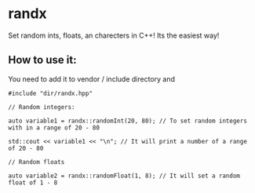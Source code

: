 # randx
Set random ints, floats, an charecters in C++! Its the easiest way!

## How to use it:

You need to add it to vendor / include directory and

```
#include "dir/randx.hpp"

// Random integers:

auto variable1 = randx::randomInt(20, 80); // To set random integers with in a range of 20 - 80

std::cout << variable1 << "\n"; // It will print a number of a range of 20 - 80

// Random floats

auto variable2 = randx::randomFloat(1, 8); // It will set a random float of 1 - 8
```
